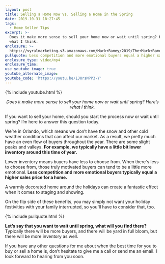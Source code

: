 ```yaml
---
layout: post
title: Selling a Home Now Vs. Selling a Home in the Spring
date: 2019-10-31 18:27:45
tags:
  - Home Seller Tips
excerpt: >-
  Does it make more sense to sell your home now or wait until spring? Here’s
  what I think.
enclosure: >-
  https://vyralmarketing.s3.amazonaws.com/Mark+Ramey/2019/The+Mark+Ramey+Group-+%5B6-23%5D+Sell+Now+or+Wait+Till+Spring_.mp4
pullquote: Less competition and more emotional buyers equal a higher sales price.
enclosure_type: video/mp4
enclosure_time:
use_youtube_image: true
youtube_alternate_image:
youtube_code: 'https://youtu.be/1JUrsMPP3-Y'
---
```


{% include youtube.html %}

<p style="text-align: center;"><em>Does it make more sense to sell your home now or wait until spring? Here’s what I think.</em></p>

If you want to sell your home, should you start the process now or wait until spring? I’m here to answer this question today.

We’re in Orlando, which means we don’t have the snow and other cold weather conditions that can affect our market. As a result, we pretty much have an even flow of buyers throughout the year. There are some slight peaks and valleys. **For example, we typically have a little bit lower inventory around this time of year.**&nbsp;

Lower inventory means buyers have less to choose from. When there's less to choose from, those truly motivated buyers can tend to be a little more emotional. **Less competition and more emotional buyers typically equal a higher sales price for a home.**

A warmly decorated home around the holidays can create a fantastic effect when it comes to staging and showing.&nbsp;

On the flip side of these benefits, you may simply not want your holiday festivities with your family interrupted, so you'll have to consider that, too.

{% include pullquote.html %}

**Let’s say that you want to wait until spring, what will you find there?** Typically there will be more buyers, and there will be yard in full bloom, but there will be more inventory as well.

If you have any other questions for me about when the best time for you to buy or sell a home is, don’t hesitate to give me a call or send me an email. I look forward to hearing from you soon.